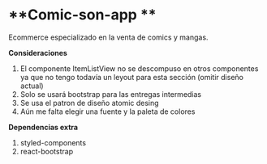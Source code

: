 # **Comic-son-app **

Ecommerce especializado en la venta de comics y mangas.

**Consideraciones**

1. El componente ItemListView no se descompuso en otros componentes ya que no tengo todavía un leyout para esta sección (omitir diseño actual)
2. Solo se usará bootstrap para las entregas intermedias
3. Se usa el patron de diseño atomic desing
4. Aún me falta elegir una fuente y la paleta de colores

**Dependencias extra**

1. styled-components
2. react-bootstrap
